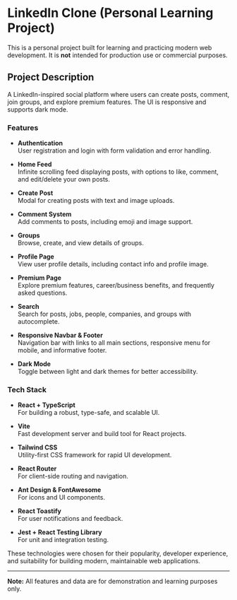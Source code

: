 # LinkedIn Clone (Personal Learning Project)

This is a personal project built for learning and practicing modern web development. It is **not** intended for production use or commercial purposes.

## Project Description

A LinkedIn-inspired social platform where users can create posts, comment, join groups, and explore premium features. The UI is responsive and supports dark mode.

### Features

- **Authentication**  
  User registration and login with form validation and error handling.

- **Home Feed**  
  Infinite scrolling feed displaying posts, with options to like, comment, and edit/delete your own posts.

- **Create Post**  
  Modal for creating posts with text and image uploads.

- **Comment System**  
  Add comments to posts, including emoji and image support.

- **Groups**  
  Browse, create, and view details of groups.

- **Profile Page**  
  View user profile details, including contact info and profile image.

- **Premium Page**  
  Explore premium features, career/business benefits, and frequently asked questions.

- **Search**  
  Search for posts, jobs, people, companies, and groups with autocomplete.

- **Responsive Navbar & Footer**  
  Navigation bar with links to all main sections, responsive menu for mobile, and informative footer.

- **Dark Mode**  
  Toggle between light and dark themes for better accessibility.

### Tech Stack

- **React + TypeScript**  
  For building a robust, type-safe, and scalable UI.

- **Vite**  
  Fast development server and build tool for React projects.

- **Tailwind CSS**  
  Utility-first CSS framework for rapid UI development.

- **React Router**  
  For client-side routing and navigation.

- **Ant Design & FontAwesome**  
  For icons and UI components.

- **React Toastify**  
  For user notifications and feedback.

- **Jest + React Testing Library**  
  For unit and integration testing.

These technologies were chosen for their popularity, developer experience, and suitability for building modern, maintainable web applications.

---

**Note:** All features and data are for demonstration and learning purposes only.
